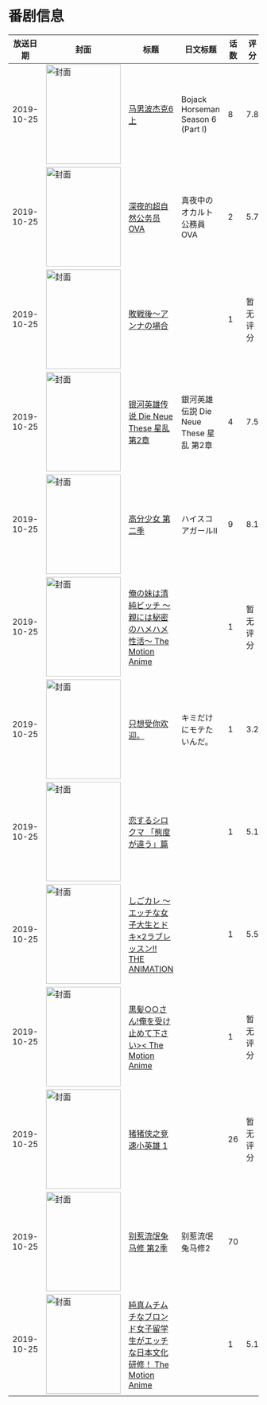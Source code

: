 # 番剧信息

|放送日期|封面|标题|日文标题|话数|评分|评分人数|
|---|---|---|---|---|---|---|
|2019-10-25|<img src="https://lain.bgm.tv/pic/cover/c/85/85/293658_kBdAS.jpg" alt="封面" style="width:150px;height:200px;object-fit:cover;">|[马男波杰克6 上](https://bangumi.tv/subject/293658)|Bojack Horseman Season 6 (Part I)|8|7.8|134人评分|
|2019-10-25|<img src="https://lain.bgm.tv/pic/cover/c/79/6a/292573_YD1k2.jpg" alt="封面" style="width:150px;height:200px;object-fit:cover;">|[深夜的超自然公务员 OVA](https://bangumi.tv/subject/292573)|真夜中のオカルト公務員 OVA|2|5.7|53人评分|
|2019-10-25|<img src="https://bangumi.tv/img/no_icon_subject.png" alt="封面" style="width:150px;height:200px;object-fit:cover;">|[敗戦後～アンナの場合](https://bangumi.tv/subject/306645)||1|暂无评分|少于10人评分|
|2019-10-25|<img src="https://lain.bgm.tv/pic/cover/c/55/3f/226223_UWGuf.jpg" alt="封面" style="width:150px;height:200px;object-fit:cover;">|[银河英雄传说 Die Neue These 星乱 第2章](https://bangumi.tv/subject/226223)|銀河英雄伝説 Die Neue These 星乱 第2章|4|7.5|820人评分|
|2019-10-25|<img src="https://lain.bgm.tv/pic/cover/c/bc/f7/278569_XOcJU.jpg" alt="封面" style="width:150px;height:200px;object-fit:cover;">|[高分少女 第二季](https://bangumi.tv/subject/278569)|ハイスコアガールⅡ|9|8.1|4155人评分|
|2019-10-25|<img src="https://bangumi.tv/img/no_icon_subject.png" alt="封面" style="width:150px;height:200px;object-fit:cover;">|[俺の妹は清純ビッチ ～親には秘密のハメハメ性活～ The Motion Anime](https://bangumi.tv/subject/320497)||1|暂无评分|少于10人评分|
|2019-10-25|<img src="https://lain.bgm.tv/pic/cover/c/78/45/243168_mjB2Z.jpg" alt="封面" style="width:150px;height:200px;object-fit:cover;">|[只想受你欢迎。](https://bangumi.tv/subject/243168)|キミだけにモテたいんだ。|1|3.2|84人评分|
|2019-10-25|<img src="https://lain.bgm.tv/pic/cover/c/2a/d1/294283_Ma4eM.jpg" alt="封面" style="width:150px;height:200px;object-fit:cover;">|[恋するシロクマ 「態度が違う」篇](https://bangumi.tv/subject/294283)||1|5.1|17人评分|
|2019-10-25|<img src="https://bangumi.tv/img/no_icon_subject.png" alt="封面" style="width:150px;height:200px;object-fit:cover;">|[しごカレ ～エッチな女子大生とドキ×2ラブレッスン!! THE ANIMATION](https://bangumi.tv/subject/285132)||1|5.5|167人评分|
|2019-10-25|<img src="https://bangumi.tv/img/no_icon_subject.png" alt="封面" style="width:150px;height:200px;object-fit:cover;">|[黒髪○○さん!俺を受け止めて下さい>< The Motion Anime](https://bangumi.tv/subject/344221)||1|暂无评分|少于10人评分|
|2019-10-25|<img src="https://lain.bgm.tv/pic/cover/c/67/e2/384748_PQJ1Q.jpg" alt="封面" style="width:150px;height:200px;object-fit:cover;">|[猪猪侠之竞速小英雄 1](https://bangumi.tv/subject/384748)||26|暂无评分|少于10人评分|
|2019-10-25|<img src="https://lain.bgm.tv/pic/cover/c/17/6f/305577_CwLOZ.jpg" alt="封面" style="width:150px;height:200px;object-fit:cover;">|[别惹流氓兔马修 第2季](https://bangumi.tv/subject/305577)|别惹流氓兔马修2|70|||
|2019-10-25|<img src="https://bangumi.tv/img/no_icon_subject.png" alt="封面" style="width:150px;height:200px;object-fit:cover;">|[純真ムチムチなブロンド女子留学生がエッチな日本文化研修！ The Motion Anime](https://bangumi.tv/subject/289997)||1|5.1|19人评分|

